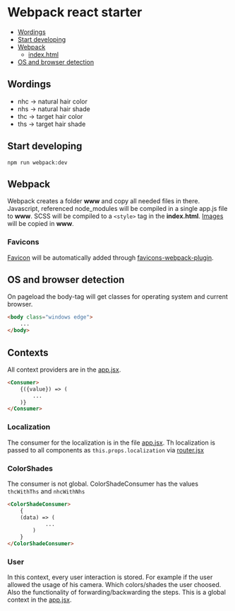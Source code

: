 # Webpack react starter

  * [Wordings](#wordings)
  * [Start developing](#start-developing)
  * [Webpack](#webpack)
    * [index.html](#favicons)
  * [OS and browser detection](#os-and-browser-detection)

## Wordings
 * nhc -> natural hair color
 * nhs -> natural hair shade
 * thc -> target hair color
 * ths -> target hair shade
 
## Start developing

```
npm run webpack:dev
```

## Webpack
Webpack creates a folder **www** and copy all needed files in there.
Javascript, referenced node_modules will be compiled in a single app.js file to **www**.
SCSS will be compiled to a `<style>` tag in the **index.html**.
[Images](./src/img) will be copied in **www**.

### Favicons
[Favicon](./src/img/favicon.png) will be automatically added through [favicons-webpack-plugin](https://github.com/jantimon/favicons-webpack-plugin).

## OS and browser detection
On pageload the body-tag will get classes for operating system and current browser.

```html
<body class="windows edge">
    ...
</body>
```

## Contexts

All context providers are in the [app.jsx](./src/js/app.jsx).

```html
<Consumer>
    {({value}) => (
        ...
    )}
</Consumer>
```

### Localization

The consumer for the localization is in the file [app.jsx](./src/js/app.jsx).
Th localization is passed to all components as `this.props.localization` via [router.jsx](./src/js/router.jsx)

### ColorShades

The consumer is not global.
ColorShadeConsumer has the values `thcWithThs` and `nhcWithNhs`
```html
<ColorShadeConsumer>
    {
    (data) => (
            ...
        )
    }
</ColorShadeConsumer>
```

### User

In this context, every user interaction is stored.
For example if the user allowed the usage of his camera.
Which colors/shades the user choosed.
Also the functionality of forwarding/backwarding the steps.
This is a global context in the [app.jsx](./src/js/app.jsx).

